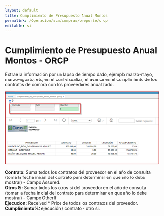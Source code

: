 ```yaml
---
layout: default
title: Cumplimiento de Presupuesto Anual Montos
permalink: /Operacion/scm/compras/oreporte/orcp
editable: si
---
```


# Cumplimiento de Presupuesto Anual Montos - ORCP

Extrae la información por un lapso de tiempo dado, ejemplo marzo-mayo, marzo-agosto, etc, en el cual visualiza, el avance en el cumplimiento de los contratos de compra con los proveedores anualizado.

![](orcp1.png)  

**Contrato**: Suma todos los contratos del proveedor en el año de consulta (toma la fecha inicial del contrato para determinar en que año lo debe mostrar) - Campo Assured.  
**Otros Si:** Sumar todos los otros si del proveedor en el año de consulta (tomar la fecha inicial del contrato para determinar en que año lo debe mostrar) - Campo OtherIf  
**Ejecucion:** Received * Price de todos los contratos del proveedor.  
**Cumplimiento%:**  ejecución / contrato - otro si.  




